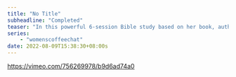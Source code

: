 ```yaml
---
title: "No Title"
subheadline: "Completed"
teaser: "In this powerful 6-session Bible study based on her book, author and speaker Jo Saxton examines biblical figures and shares her personal story as she invites you to turn to the One who knows you intimately and loves you deeply. Discover how to exchange an identity built on lies, guilt, and brokenness for your true child-of-God self"
series: 
    - "womenscoffeechat"
date: 2022-08-09T15:38:30+08:00s
---
```



https://vimeo.com/756269978/b9d6ad74a0
